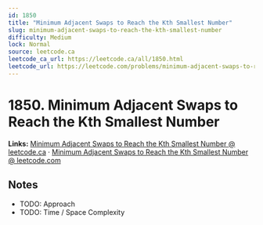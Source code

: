 ```yaml
--- 
id: 1850
title: "Minimum Adjacent Swaps to Reach the Kth Smallest Number"
slug: minimum-adjacent-swaps-to-reach-the-kth-smallest-number
difficulty: Medium
lock: Normal
source: leetcode.ca
leetcode_ca_url: https://leetcode.ca/all/1850.html
leetcode_url: https://leetcode.com/problems/minimum-adjacent-swaps-to-reach-the-kth-smallest-number/
---
```


# 1850. Minimum Adjacent Swaps to Reach the Kth Smallest Number

**Links:** [Minimum Adjacent Swaps to Reach the Kth Smallest Number @ leetcode.ca](https://leetcode.ca/all/1850.html) · [Minimum Adjacent Swaps to Reach the Kth Smallest Number @ leetcode.com](https://leetcode.com/problems/minimum-adjacent-swaps-to-reach-the-kth-smallest-number/)

## Notes
- TODO: Approach
- TODO: Time / Space Complexity
